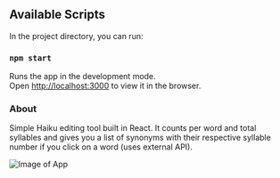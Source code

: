## Available Scripts

In the project directory, you can run:

### `npm start`

Runs the app in the development mode.<br>
Open [http://localhost:3000](http://localhost:3000) to view it in the browser.


### About

Simple Haiku editing tool built in React. It counts per word and total syllables and gives you a list of synonyms with their respective syllable number if you click on a word (uses external API).

![Image of App](https://i.ibb.co/mtN2b8J/haiku-editor1.png)
